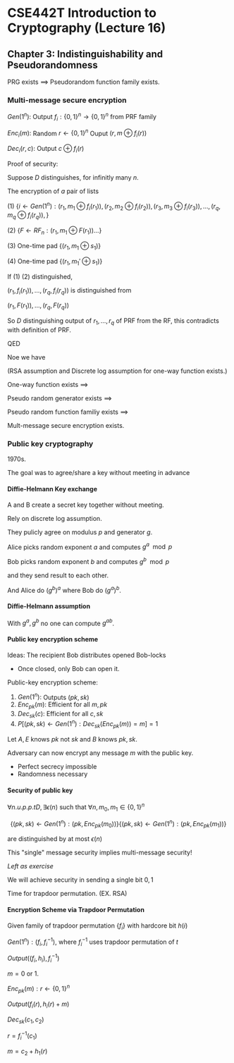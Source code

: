 # CSE442T Introduction to Cryptography (Lecture 16)

## Chapter 3: Indistinguishability and Pseudorandomness

PRG exists $\implies$ Pseudorandom function family exists.

### Multi-message secure encryption

$Gen(1^n):$ Output $f_i:\{0,1\}^n\to \{0,1\}^n$ from PRF family

$Enc_i(m):$ Random $r\gets \{0,1\}^n$
Ouput $(r,m\oplus f_i(r))$

$Dec_i(r,c):$ Output $c\oplus f_i(r)$

Proof of security:

Suppose $D$ distinguishes, for infinitly many $n$.

The encryption of $a$ pair of lists

(1) $\{i\gets Gen(1^n):(r_1,m_1\oplus f_i(r_1)),(r_2,m_2\oplus f_i(r_2)),(r_3,m_3\oplus f_i(r_3)),\ldots,(r_q,m_q\oplus f_i(r_q)), \}$

(2) $\{F\gets RF_n: (r_1,m_1\oplus F(r_1))\ldots\}$

(3) One-time pad $\{(r_1,m_1\oplus s_1)\}$

(4) One-time pad $\{(r_1,m_1'\oplus s_1)\}$

If (1) (2) distinguished, 

$(r_1,f_i(r_1)),\ldots,(r_q,f_i(r_q))$ is distinguished from 

$(r_1,F(r_1)),\ldots, (r_q,F(r_q))$

So $D$ distinguishing output of $r_1,\ldots, r_q$ of PRF from the RF, this contradicts with definition of PRF.

QED

Noe we have 

(RSA assumption and Discrete log assumption for one-way function exists.)

One-way function exists $\implies$

Pseudo random generator exists $\implies$

Pseudo random function familiy exists $\implies$

Mult-message secure encryption exists.

### Public key cryptography

1970s.

The goal was to agree/share a key without meeting in advance

#### Diffie-Helmann Key exchange

A and B create a secret key together without meeting.

Rely on discrete log assumption.

They pulicly agree on modulus $p$ and generator $g$. 

Alice picks random exponent $a$ and computes $g^a\mod p$

Bob picks random exponent $b$ and computes $g^b\mod p$

and they send result to each other.

And Alice do $(g^b)^a$ where Bob do $(g^a)^b$.

#### Diffie-Helmann assumption

With $g^a,g^b$ no one can compute $g^{ab}$.

#### Public key encryption scheme

Ideas: The recipient Bob distributes opened Bob-locks

- Once closed, only Bob can open it.

Public-key encryption scheme:

1. $Gen(1^n):$ Outputs $(pk,sk)$
2. $Enc_{pk}(m):$ Efficient for all $m,pk$
3. $Dec_{sk}(c):$ Efficient for all $c,sk$
4. $P[(pk,sk)\gets Gen(1^n):Dec_{sk}(Enc_{pk}(m))=m]=1$

Let $A, E$ knows $pk$ not $sk$ and $B$ knows $pk,sk$.

Adversary can now encrypt any message $m$ with the public key.

- Perfect secrecy impossible
- Randomness necessary

#### Security of public key

$\forall n.u.p.p.t D,\exists \epsilon(n)$ such that $\forall n,m_0,m_1\in \{0,1\}^n$

$$
\{(pk,sk)\gets Gen(1^n):(pk,Enc_{pk}(m_0))\} \{(pk,sk)\gets Gen(1^n):(pk,Enc_{pk}(m_1))\} 
$$ 

are distinguished by at most $\epsilon (n)$

This "single" message security implies multi-message security!

_Left as exercise_

We will achieve security in sending a single bit $0,1$

Time for trapdoor permutation. (EX. RSA)

#### Encryption Scheme via Trapdoor Permutation

Given family of trapdoor permutation $\{f_i\}$ with hardcore bit $h(i)$

$Gen(1^n):(f_i,f_i^{-1})$, where $f_i^{-1}$ uses trapdoor permutation of $t$

$Output ((f_i,h_i),f_i^{-1})$

$m=0$ or $1$.

$Enc_{pk}(m):r\gets\{0,1\}^n$

$Output (f_i(r),h_i(r)+m)$

$Dec_{sk}(c_1,c_2)$

$r=f_i^{-1}(c_1)$

$m=c_2+h_1(r)$